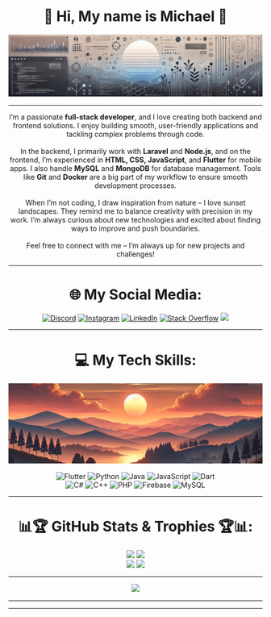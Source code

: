 <div align="center">

# 💫 Hi, My name is **Michael** 💫

![Banner](banner_github.jpg)

---

I’m a passionate **full-stack developer**, and I love creating both backend and frontend solutions. I enjoy building smooth, user-friendly applications and tackling complex problems through code.
<br><br>
In the backend, I primarily work with **Laravel** and **Node.js**, and on the frontend, I’m experienced in **HTML, CSS, JavaScript**, and **Flutter** for mobile apps. I also handle **MySQL** and **MongoDB** for database management. Tools like **Git** and **Docker** are a big part of my workflow to ensure smooth development processes.
<br><br>
When I’m not coding, I draw inspiration from nature – I love sunset landscapes. They remind me to balance creativity with precision in my work. I’m always curious about new technologies and excited about finding ways to improve and push boundaries.
<br><br>
Feel free to connect with me – I’m always up for new projects and challenges!

</div>

---

<div align="center">

# 🌐 My Social Media:
[![Discord](https://img.shields.io/badge/Discord-%237289DA.svg?logo=discord&logoColor=white)](https://discord.gg/ochitsuki) 
[![Instagram](https://img.shields.io/badge/Instagram-%23E4405F.svg?logo=Instagram&logoColor=white)](https://instagram.com/michael.ygm) 
[![LinkedIn](https://img.shields.io/badge/LinkedIn-%230077B5.svg?logo=linkedin&logoColor=white)](https://www.linkedin.com/in/michael-yogy-257a43269/) 
[![Stack Overflow](https://img.shields.io/badge/-Stackoverflow-FE7A16?logo=stack-overflow&logoColor=white)](https://stackoverflow.com/users/23724932)
[![](https://visitcount.itsvg.in/api?id=justochit&icon=10&color=1)](https://visitcount.itsvg.in)

---

# 💻 My Tech Skills:

![Banner](sunset_banner.jpg)

![Flutter](https://img.shields.io/badge/Flutter-%2302569B.svg?style=for-the-badge&logo=Flutter&logoColor=white) 
![Python](https://img.shields.io/badge/python-3670A0?style=for-the-badge&logo=python&logoColor=ffdd54) 
![Java](https://img.shields.io/badge/java-%23ED8B00.svg?style=for-the-badge&logo=openjdk&logoColor=white) 
![JavaScript](https://img.shields.io/badge/javascript-%23323330.svg?style=for-the-badge&logo=javascript&logoColor=%23F7DF1E) 
![Dart](https://img.shields.io/badge/dart-%230175C2.svg?style=for-the-badge&logo=dart&logoColor=white) 
<br>
![C#](https://img.shields.io/badge/c%23-%23239120.svg?style=for-the-badge&logo=csharp&logoColor=white) 
![C++](https://img.shields.io/badge/c++-%2300599C.svg?style=for-the-badge&logo=c%2B%2B&logoColor=white) 
![PHP](https://img.shields.io/badge/php-%23777BB4.svg?style=for-the-badge&logo=php&logoColor=white) 
![Firebase](https://img.shields.io/badge/firebase-%23039BE5.svg?style=for-the-badge&logo=firebase) 
![MySQL](https://img.shields.io/badge/mysql-4479A1.svg?style=for-the-badge&logo=mysql&logoColor=white)

---

# 📊🏆 GitHub Stats & Trophies 🏆📊:
![](https://github-profile-trophy.vercel.app/?username=justochit&theme=radical&no-frame=false&no-bg=false&margin-w=4)
![](https://github-readme-stats.vercel.app/api/top-langs/?username=justochit&theme=github_dark&hide_border=false&include_all_commits=false&count_private=false&layout=compact)
<br>
![](https://github-readme-stats.vercel.app/api?username=justochit&theme=github_dark&hide_border=false&include_all_commits=false&count_private=false)
![](https://github-readme-streak-stats.herokuapp.com/?user=justochit&theme=github_dark&hide_border=false)

---

![](https://quotes-github-readme.vercel.app/api?type=vetical&theme=radical)

---
<!--
### 🔝 Top Contributed Repo
![](https://github-contributor-stats.vercel.app/api?username=justochit&limit=5&theme=github_dark&combine_all_yearly_contributions=true)


---
-->

</div>

---
